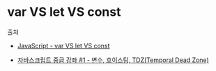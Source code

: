 # var VS let VS const

출처

- [JavaScript - var VS let VS const](https://www.youtube.com/watch?v=61iolhWgQt0)

- [자바스크립트 중급 강좌 #1 - 변수, 호이스팅, TDZ(Temporal Dead Zone)](https://www.youtube.com/watch?v=ocGc-AmWSnQ&list=PLZKTXPmaJk8JZ2NAC538UzhY_UNqMdZB4)
